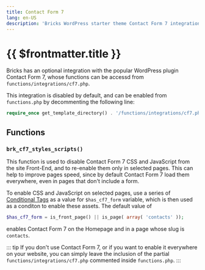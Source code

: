 ```yaml
---
title: Contact Form 7
lang: en-US
description: 'Bricks WordPress starter theme Contact Form 7 integration'
---
```


# {{ $frontmatter.title }}

Bricks has an optional integration with the popular WordPress plugin Contact Form 7, whose functions can be accessd from `functions/integrations/cf7.php`.

This integration is disabled by default, and can be enabled from `functions.php` by decommenting the following line:

```php
require_once get_template_directory() . '/functions/integrations/cf7.php';
```

## Functions

### `brk_cf7_styles_scripts()`

This function is used to disable Contact Form 7 CSS and JavaScript from the site Front-End, and to re-enable them only in selected pages. This can help to improve pages speed, since by default Contact Form 7 load them everywhere, even in pages that don't include a form.

To enable CSS and JavaScript on selected pages, use a series of [Conditional Tags](https://codex.wordpress.org/Conditional_Tags) as a value for `$has_cf7_form` variable, which is then used as a conditon to enable these assets. The default value of 

```php
$has_cf7_form = is_front_page() || is_page( array( 'contacts' ));
```

enables Contact Form 7 on the Homepage and in a page whose slug is `contacts`. 

::: tip
If you don't use Contact Form 7, or if you want to enable it everywhere on your website, you can simply leave the inclusion of the partial `functions/integrations/cf7.php` commented inside `functions.php`.
:::